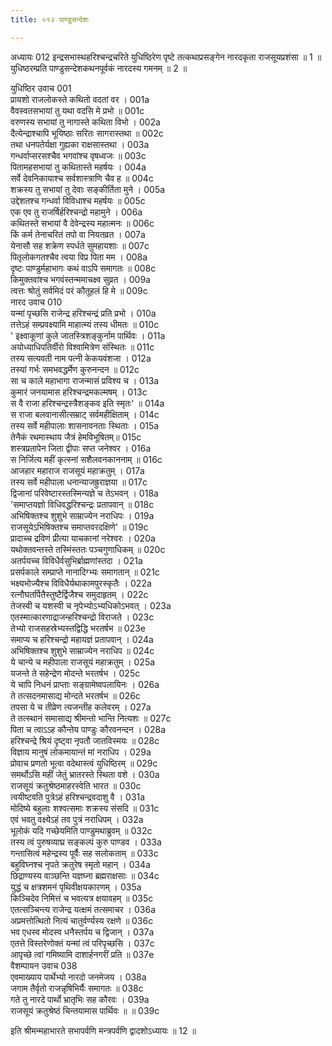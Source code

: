 ```yaml
---
title: ०१२ पाण्डुसन्देशः

---
```

अध्यायः 012
इन्द्रसभास्थहरिश्चन्द्रचरिते युधिष्ठिरेण पृष्टे तत्कथाप्रसङ्गेन नारदकृता राजसूयप्रशंसा ॥ 1 ॥ युधिष्ठरम्प्रति पाण्डुसन्देशकथनपूर्वकं नारदस्य गमनम् ॥ 2 ॥
	
युधिष्ठिर उवाच 	001  
प्रायशो राजलोकस्ते कथितो वदतां वर ।	001a  
वैवस्वतसभायां तु यथा वदसि मे प्रभो ॥	001c  
वरुणस्य सभायां तु नागास्ते कथिता विभो ।	002a  
दैत्येन्द्राश्चापि भूयिष्ठाः सरितः सागरास्तथा ॥	002c  
तथा धनपतेर्यक्षा गुह्यका राक्षसास्तथा ।	003a  
गन्धर्वाप्सरसश्चैव भगवांश्च वृषध्वजः ॥	003c  
पितामहसभायां तु कथितास्ते महर्षयः ।	004a  
सर्वे देवनिकायाश्च सर्वशास्त्राणि चैव ह ॥	004c  
शक्रस्य तु सभायां तु देवाः सङ्कीर्तिता मुने ।	005a  
उद्देशतश्च गन्धर्वा विविधाश्च महर्षयः ॥	005c  
एक एव तु राजर्षिर्हरिश्चन्द्रो महामुने ।	006a  
कथितस्ते सभायां वै देवेन्द्रस्य महात्मनः ॥	006c  
किं कर्म तेनाचरितं तपो वा नियतव्रत ।	007a  
येनासौ सह शक्रेण स्पर्धते सुमहायशाः ॥	007c  
पितृलोकगतश्चैव त्वया विप्र पिता मम ।	008a  
दृष्टः पाण्डुर्महाभागः कथं वाऽपि समागतः ॥	008c  
किमुक्तवांश्च भगवंस्तन्ममाचक्ष्व सुव्रत ।	009a  
त्वत्तः श्रोतुं सर्वमिदं परं कौतूहलं हि मे ॥	009c  
नारद उवाच 	010  
यन्मां पृच्छसि राजेन्द्र हरिश्चन्द्रं प्रति प्रभो ।	010a  
तत्तेऽहं सम्प्रवक्ष्यामि माहात्म्यं तस्य धीमतः ॥	010c  
\' इक्ष्वाकूणां कुले जातस्त्रिशङ्कुर्नाम पार्थिवः ।	011a  
अयोध्याधिपतिर्वीरो विश्वामित्रेण संस्थितः ॥	011c  
तस्य सत्यवती नाम पत्नी केकयवंशजा ।	012a  
तस्यां गर्भः समभवद्धर्मेण कुरुनन्दन ॥	012c  
सा च काले महाभागा राजन्मासं प्रविश्य च ।	013a  
कुमारं जनयामास हरिश्चन्द्रमकल्मषम् ।	013c  
स वै राजा हरिश्चन्द्रस्त्रैशङ्कव इति स्मृतः\' ॥	014a  
स राजा बलवानासीत्सम्राट् सर्वमहीक्षिताम् ।	014c  
तस्य सर्वे महीपालाः शासनावनताः स्थिताः  ।	015a  
तेनैकं रथमास्थाय जैत्रं हेमविभूषितम्॥	015c  
शस्त्रप्रतापेन जिता द्वीपाः सप्त जनेश्वर ।	016a  
स निर्जित्य महीं कृत्स्नां सशैलवनकाननाम् ॥	016c  
आजहार महाराज राजसूयं महाक्रतुम् ।	017a  
तस्य सर्वे महीपाला धनान्याजह्रुराज्ञया ॥	017c  
द्विजानां परिवेष्टारस्तस्मिन्यज्ञे च तेऽभवन् ।	018a  
\'समाप्तयज्ञो विधिवद्धरिश्चन्द्रः प्रतापवान् ॥	018c  
अभिषिक्तश्च शुशुभे साम्राज्येन नराधिपः ।	019a  
राजसूयेऽभिषिक्तश्च समाप्तवरदक्षिणे\' ॥	019c  
प्रादाच्च द्रविणं प्रीत्या याचकानां नरेश्वरः ।	020a  
यथोक्तवन्तस्ते तस्मिंस्ततः पञ्चगुणाधिकम् ॥	020c  
अतर्पयच्च विविधैर्वसुभिर्ब्राह्मणांस्तदा ।	021a  
प्रसर्पकाले सम्प्राप्ते नानादिग्भ्यः समागतान् ॥	021c  
भक्ष्यभोज्यैश्च विविधैर्यथाकामपुरस्कृतैः ।	022a  
रत्नौघतर्पितैस्तुष्टैर्द्विजैश्च समुदाहृतम् ।	022c  
तेजस्वी च यशस्वी च नृपेभ्योऽभ्यधिकोऽभवत् ।	023a  
एतस्मात्कारणाद्राजन्हरिश्चन्द्रो विराजते ।	023c  
तेभ्यो राजसहस्रेभ्यस्तद्विद्धि भरतर्षभ ॥	023e  
समाप्य च हरिश्चन्द्रो महायज्ञं प्रतापवान् ।	024a  
अभिषिक्तश्च शुशुभे साम्राज्येन नराधिप ॥	024c  
ये चान्ये च महीपाला राजसूयं महाक्रतुम् ।	025a  
यजन्ते ते सहेन्द्रेण मोदन्ते भरतर्षभ ।	025c  
ये चापि निधनं प्राप्ताः सङ्ग्रामेष्वपलायिनः ।	026a  
ते तत्सदनमासाद्य मोन्दते भरतर्षभ ॥	026c  
तपसा ये च तीव्रेण त्यजन्तीह कलेवरम् ।	027a  
ते तत्स्थानं समासाद्य श्रीमन्तो भान्ति नित्यशः ॥	027c  
पिता च त्वाऽऽह कौन्तेय पाण्डुः कौरवनन्दन ।	028a  
हरिश्चन्द्रे श्रियं दृष्ट्वा नृपतौ जातविस्मयः ॥	028c  
विज्ञाय मानुषं लोकमायान्तं मां नराधिप ।	029a  
प्रोवाच प्रणतो भूत्वा वदेथास्त्वं युधिष्ठिरम् ॥	029c  
समर्थोऽसि महीं जेतुं भ्रातरस्ते स्थिता वशे ।	030a  
राजसूयं क्रतुश्रेष्ठमाहरस्वेति भारत ॥	030c  
त्वयीष्टवति पुत्रेऽहं हरिश्चन्द्रवदाशु वै ।	031a  
मोदिष्ये बहुलाः शश्वत्समाः शक्रस्य संसदि ॥	031c  
एवं भवतु वक्ष्येऽहं तव पुत्रं नराधिपम् ।	032a  
भूलोकं यदि गच्छेयमिति पाण्डुमथाब्रुवम् ॥	032c  
तस्य त्वं पुरुषव्याघ्र सङ्कल्पं कुरु पाण्डव ।	033a  
गन्तासित्वं महेन्द्रस्य पूर्वैः सह सलोकताम् ॥	033c  
बहुविघ्नश्च नृपते क्रतुरेष स्मृतो महान् ।	034a  
छिद्राण्यस्य वाञ्छन्ति यज्ञघ्ना ब्रह्मराक्षसाः ॥	034c  
युद्धं च क्षत्रशमनं पृथिवीक्षयकारणम् ।	035a  
किञ्चिदेव निमित्तं च भवत्यत्र क्षयावहम् ॥	035c  
एतत्सञ्चिन्त्य राजेन्द्र यत्क्षमं तत्समाचर ।	036a  
अप्रमत्तोत्थितो नित्यं चातुर्वर्ण्यस्य रक्षणे ॥	036c  
भव एधस्व मोदस्व धनैस्तर्पय च द्विजान् ।	037a  
एतत्ते विस्तरेणोक्तं यन्मां त्वं परिपृच्छसि ।	037c  
आपृच्छे त्वां गमिष्यामि दाशार्हनगरीं प्रति ॥	037e  
वैशम्पायन उवाच 	038  
एवमाख्याय पार्थेभ्यो नारदो जनमेजय ।	038a  
जगाम तैर्वृतो राजन्नृषिभिर्यैः समागतः ॥	038c  
गते तु नारदे पार्थो भ्रातृभिः सह कौरवः ।	039a  
राजसूयं क्रतुश्रेष्ठं चिन्तयामास पार्थिवः ॥ ॥	039c  

इति श्रीमन्महाभारते सभापर्वणि मन्त्रपर्वणि द्वादशोऽध्यायः ॥ 12 ॥